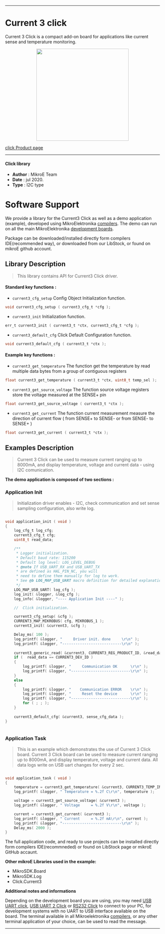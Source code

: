 
---
# Current 3 click

Current 3 Click is a compact add-on board for applications like current sense and temperature monitoring.

<p align="center">
  <img src="https://download.mikroe.com/images/click_for_ide/current3_click.png" height=300px>
</p>


[click Product page](https://www.mikroe.com/current-3-click)

---


#### Click library 

- **Author**        : MikroE Team
- **Date**          : jul 2020.
- **Type**          : I2C type


# Software Support

We provide a library for the Current3 Click 
as well as a demo application (example), developed using MikroElektronika 
[compilers](https://shop.mikroe.com/compilers). 
The demo can run on all the main MikroElektronika [development boards](https://shop.mikroe.com/development-boards).

Package can be downloaded/installed directly form compilers IDE(recommended way), or downloaded from our LibStock, or found on mikroE github account. 

## Library Description

> This library contains API for Current3 Click driver.

#### Standard key functions :

- `current3_cfg_setup` Config Object Initialization function.
```c
void current3_cfg_setup ( current3_cfg_t *cfg ); 
```

- `current3_init` Initialization function.
```c
err_t current3_init ( current3_t *ctx, current3_cfg_t *cfg );
```

- `current3_default_cfg` Click Default Configuration function.
```c
void current3_default_cfg ( current3_t *ctx );
```

#### Example key functions :

- `current3_get_temperature` The function get the temperature by read multiple data bytes from a group of contiguous registers
```c
float current3_get_temperature ( current3_t *ctx, uint8_t temp_sel );
```

- `current3_get_source_voltage` The function source voltage registers store the voltage measured at the SENSE+ pin
```c
float current3_get_source_voltage ( current3_t *ctx );
```

- `current3_get_current` The function current measurement measure the direction of current flow ( from SENSE+ to SENSE- or from SENSE- to SENSE+ )
```c
float current3_get_current ( current3_t *ctx );
```

## Examples Description

> Current 3 Click can be used to measure current ranging up to 8000mA, and display temperature, 
> voltage and current data - using I2C comunication.

**The demo application is composed of two sections :**

### Application Init 

> Initialization driver enables - I2C,
> check communication and set sense sampling configuration, also write log.

```c

void application_init ( void )
{
    log_cfg_t log_cfg;
    current3_cfg_t cfg;
    uint8_t read_data;

    /** 
     * Logger initialization.
     * Default baud rate: 115200
     * Default log level: LOG_LEVEL_DEBUG
     * @note If USB_UART_RX and USB_UART_TX 
     * are defined as HAL_PIN_NC, you will 
     * need to define them manually for log to work. 
     * See @b LOG_MAP_USB_UART macro definition for detailed explanation.
     */
    LOG_MAP_USB_UART( log_cfg );
    log_init( &logger, &log_cfg );
    log_info( &logger, "---- Application Init ----" );

    //  Click initialization.

    current3_cfg_setup( &cfg );
    CURRENT3_MAP_MIKROBUS( cfg, MIKROBUS_1 );
    current3_init( &current3, &cfg );

    Delay_ms( 100 );
    log_printf( &logger, "     Driver init. done     \r\n" );
    log_printf( &logger, "---------------------------\r\n" );
    
    current3_generic_read( &current3, CURRENT3_REG_PRODUCT_ID, &read_data, 1 );
    if (  read_data == CURRENT3_DEV_ID )
    {
        log_printf( &logger, "     Communication OK      \r\n" );
        log_printf( &logger, "---------------------------\r\n" );
    }
    else
    {
        log_printf( &logger, "    Communication ERROR    \r\n" );
        log_printf( &logger, "     Reset the device      \r\n" );
        log_printf( &logger, "---------------------------\r\n" );
        for ( ; ; );
    }
    
    current3_default_cfg( &current3, sense_cfg_data );
}
  
```

### Application Task

> This is an example which demonstrates the use of Current 3  Click board.
> Current 3 Click board can be used to measure current ranging
> up to 8000mA, and display temperature, voltage and current data.
> All data logs write on USB uart changes for every 2 sec.

```c

void application_task ( void )
{
    temperature = current3_get_temperature( &current3, CURRENT3_TEMP_INTERNAL_DIODE );
    log_printf( &logger, " Temperature = %.2f C\r\n", temperature );

    voltage = current3_get_source_voltage( &current3 );
    log_printf( &logger, " Voltage     = %.2f V\r\n", voltage );

    current = current3_get_current( &current3 );
    log_printf( &logger, " Current     = %.2f mA\r\n", current );
    log_printf( &logger, "---------------------------\r\n" );
    Delay_ms( 2000 );
} 

``` 

The full application code, and ready to use projects can be  installed directly form compilers IDE(recommneded) or found on LibStock page or mikroE GitHub accaunt.

**Other mikroE Libraries used in the example:** 

- MikroSDK.Board
- MikroSDK.Log
- Click.Current3

**Additional notes and informations**

Depending on the development board you are using, you may need 
[USB UART click](https://shop.mikroe.com/usb-uart-click), 
[USB UART 2 Click](https://shop.mikroe.com/usb-uart-2-click) or 
[RS232 Click](https://shop.mikroe.com/rs232-click) to connect to your PC, for 
development systems with no UART to USB interface available on the board. The 
terminal available in all Mikroelektronika 
[compilers](https://shop.mikroe.com/compilers), or any other terminal application 
of your choice, can be used to read the message.



---
